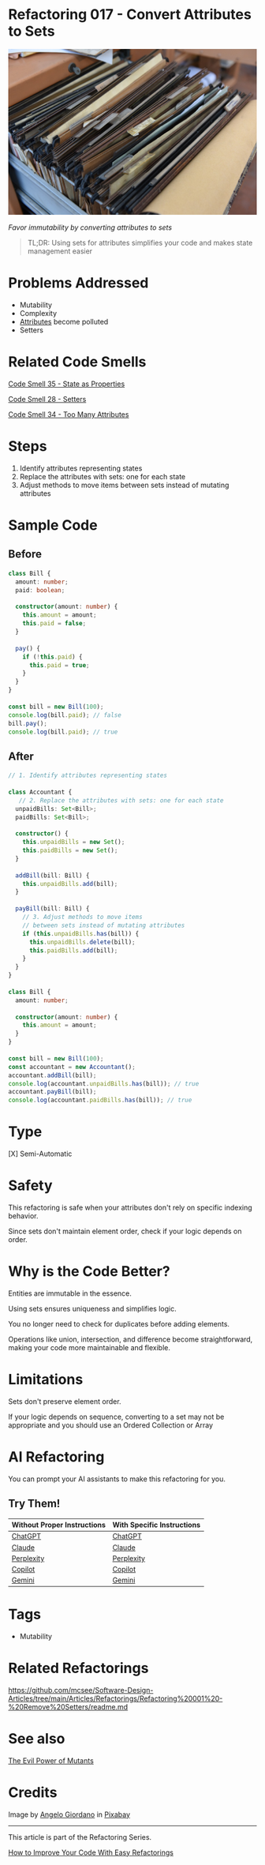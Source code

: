 # Refactoring 017 - Convert Attributes to Sets

![Refactoring 017 - Convert Attributes to Sets](Refactoring%20017%20-%20Convert%20Attributes%20to%20Sets.jpg)

*Favor immutability by converting attributes to sets*

> TL;DR: Using sets for attributes simplifies your code and makes state management easier

# Problems Addressed

- Mutability 
- Complexity
- [Attributes](https://github.com/mcsee/Software-Design-Articles/tree/main/Articles/Code%20Smells/Code%20Smell%2034%20-%20Too%20Many%20Attributes/readme.md) become polluted  
- Setters  

# Related Code Smells

[Code Smell 35 - State as Properties](https://github.com/mcsee/Software-Design-Articles/tree/main/Articles/Code%20Smells/Code%20Smell%2035%20-%20State%20as%20Properties/readme.md)

[Code Smell 28 - Setters](https://github.com/mcsee/Software-Design-Articles/tree/main/Articles/Code%20Smells/Code%20Smell%2028%20-%20Setters/readme.md)

[Code Smell 34 - Too Many Attributes](https://github.com/mcsee/Software-Design-Articles/tree/main/Articles/Code%20Smells/Code%20Smell%2034%20-%20Too%20Many%20Attributes/readme.md)

# Steps

1. Identify attributes representing states
2. Replace the attributes with sets: one for each state
3. Adjust methods to move items between sets instead of mutating attributes

# Sample Code

## Before

[Gist Url]: # (https://gist.github.com/mcsee/18b119021e9a5c4e2340a72a0bd12978)

```typescript
class Bill {
  amount: number;
  paid: boolean;

  constructor(amount: number) {
    this.amount = amount;
    this.paid = false;
  }

  pay() {
    if (!this.paid) {
      this.paid = true;
    }
  }
}

const bill = new Bill(100);
console.log(bill.paid); // false
bill.pay();
console.log(bill.paid); // true
```

## After

[Gist Url]: # (https://gist.github.com/mcsee/f05f0411564b9a39697ebfa848e46995)

```typescript
// 1. Identify attributes representing states

class Accountant {  
   // 2. Replace the attributes with sets: one for each state
  unpaidBills: Set<Bill>;
  paidBills: Set<Bill>;

  constructor() {
    this.unpaidBills = new Set();
    this.paidBills = new Set();
  }

  addBill(bill: Bill) {
    this.unpaidBills.add(bill);
  }

  payBill(bill: Bill) {    
    // 3. Adjust methods to move items
    // between sets instead of mutating attributes
    if (this.unpaidBills.has(bill)) {
      this.unpaidBills.delete(bill);
      this.paidBills.add(bill);
    }
  }
}

class Bill {
  amount: number;

  constructor(amount: number) {
    this.amount = amount;
  }
}

const bill = new Bill(100);
const accountant = new Accountant();
accountant.addBill(bill);
console.log(accountant.unpaidBills.has(bill)); // true
accountant.payBill(bill);
console.log(accountant.paidBills.has(bill)); // true
```

# Type

[X] Semi-Automatic

# Safety

This refactoring is safe when your attributes don't rely on specific indexing behavior.

Since sets don't maintain element order, check if your logic depends on order.

# Why is the Code Better?

Entities are immutable in the essence.

Using sets ensures uniqueness and simplifies logic.

You no longer need to check for duplicates before adding elements.

Operations like union, intersection, and difference become straightforward, making your code more maintainable and flexible.

# Limitations

Sets don't preserve element order.

If your logic depends on sequence, converting to a set may not be appropriate and you should use an Ordered Collection or Array

# AI Refactoring

You can prompt your AI assistants to make this refactoring for you.

## Try Them!     

| Without Proper Instructions    | With Specific Instructions |
| -------- | ------- |
| [ChatGPT](https://chat.openai.com/?q=Correct+and+explain+this+code%3A+%60%60%60typescript%0D%0Aclass+Bill+%7B%0A++amount%3A+number%3B%0A++paid%3A+boolean%3B%0A%0A++constructor%28amount%3A+number%29+%7B%0A++++this.amount+%3D+amount%3B%0A++++this.paid+%3D+false%3B%0A++%7D%0A%0A++pay%28%29+%7B%0A++++if+%28%21this.paid%29+%7B%0A++++++this.paid+%3D+true%3B%0A++++%7D%0A++%7D%0A%7D%0A%0Aconst+bill+%3D+new+Bill%28100%29%3B%0Aconsole.log%28bill.paid%29%3B+%2F%2F+false%0Abill.pay%28%29%3B%0Aconsole.log%28bill.paid%29%3B+%2F%2F+true%0D%0A%60%60%60) | [ChatGPT](https://chat.openai.com/?q=Convert+internal+attributes+to+external+sets+usage%3A+%60%60%60typescript%0D%0Aclass+Bill+%7B%0A++amount%3A+number%3B%0A++paid%3A+boolean%3B%0A%0A++constructor%28amount%3A+number%29+%7B%0A++++this.amount+%3D+amount%3B%0A++++this.paid+%3D+false%3B%0A++%7D%0A%0A++pay%28%29+%7B%0A++++if+%28%21this.paid%29+%7B%0A++++++this.paid+%3D+true%3B%0A++++%7D%0A++%7D%0A%7D%0A%0Aconst+bill+%3D+new+Bill%28100%29%3B%0Aconsole.log%28bill.paid%29%3B+%2F%2F+false%0Abill.pay%28%29%3B%0Aconsole.log%28bill.paid%29%3B+%2F%2F+true%0D%0A%60%60%60) |
| [Claude](https://claude.ai/new?q=Correct+and+explain+this+code%3A+%60%60%60typescript%0D%0Aclass+Bill+%7B%0A++amount%3A+number%3B%0A++paid%3A+boolean%3B%0A%0A++constructor%28amount%3A+number%29+%7B%0A++++this.amount+%3D+amount%3B%0A++++this.paid+%3D+false%3B%0A++%7D%0A%0A++pay%28%29+%7B%0A++++if+%28%21this.paid%29+%7B%0A++++++this.paid+%3D+true%3B%0A++++%7D%0A++%7D%0A%7D%0A%0Aconst+bill+%3D+new+Bill%28100%29%3B%0Aconsole.log%28bill.paid%29%3B+%2F%2F+false%0Abill.pay%28%29%3B%0Aconsole.log%28bill.paid%29%3B+%2F%2F+true%0D%0A%60%60%60) | [Claude](https://claude.ai/new?q=Convert+internal+attributes+to+external+sets+usage%3A+%60%60%60typescript%0D%0Aclass+Bill+%7B%0A++amount%3A+number%3B%0A++paid%3A+boolean%3B%0A%0A++constructor%28amount%3A+number%29+%7B%0A++++this.amount+%3D+amount%3B%0A++++this.paid+%3D+false%3B%0A++%7D%0A%0A++pay%28%29+%7B%0A++++if+%28%21this.paid%29+%7B%0A++++++this.paid+%3D+true%3B%0A++++%7D%0A++%7D%0A%7D%0A%0Aconst+bill+%3D+new+Bill%28100%29%3B%0Aconsole.log%28bill.paid%29%3B+%2F%2F+false%0Abill.pay%28%29%3B%0Aconsole.log%28bill.paid%29%3B+%2F%2F+true%0D%0A%60%60%60) |
| [Perplexity](https://perplexity.ai/?q=Correct+and+explain+this+code%3A+%60%60%60typescript%0D%0Aclass+Bill+%7B%0A++amount%3A+number%3B%0A++paid%3A+boolean%3B%0A%0A++constructor%28amount%3A+number%29+%7B%0A++++this.amount+%3D+amount%3B%0A++++this.paid+%3D+false%3B%0A++%7D%0A%0A++pay%28%29+%7B%0A++++if+%28%21this.paid%29+%7B%0A++++++this.paid+%3D+true%3B%0A++++%7D%0A++%7D%0A%7D%0A%0Aconst+bill+%3D+new+Bill%28100%29%3B%0Aconsole.log%28bill.paid%29%3B+%2F%2F+false%0Abill.pay%28%29%3B%0Aconsole.log%28bill.paid%29%3B+%2F%2F+true%0D%0A%60%60%60) | [Perplexity](https://perplexity.ai/?q=Convert+internal+attributes+to+external+sets+usage%3A+%60%60%60typescript%0D%0Aclass+Bill+%7B%0A++amount%3A+number%3B%0A++paid%3A+boolean%3B%0A%0A++constructor%28amount%3A+number%29+%7B%0A++++this.amount+%3D+amount%3B%0A++++this.paid+%3D+false%3B%0A++%7D%0A%0A++pay%28%29+%7B%0A++++if+%28%21this.paid%29+%7B%0A++++++this.paid+%3D+true%3B%0A++++%7D%0A++%7D%0A%7D%0A%0Aconst+bill+%3D+new+Bill%28100%29%3B%0Aconsole.log%28bill.paid%29%3B+%2F%2F+false%0Abill.pay%28%29%3B%0Aconsole.log%28bill.paid%29%3B+%2F%2F+true%0D%0A%60%60%60) |
| [Copilot](https://www.bing.com/chat?showconv=1&sendquery=1&q=Correct+and+explain+this+code%3A+%60%60%60typescript%0D%0Aclass+Bill+%7B%0A++amount%3A+number%3B%0A++paid%3A+boolean%3B%0A%0A++constructor%28amount%3A+number%29+%7B%0A++++this.amount+%3D+amount%3B%0A++++this.paid+%3D+false%3B%0A++%7D%0A%0A++pay%28%29+%7B%0A++++if+%28%21this.paid%29+%7B%0A++++++this.paid+%3D+true%3B%0A++++%7D%0A++%7D%0A%7D%0A%0Aconst+bill+%3D+new+Bill%28100%29%3B%0Aconsole.log%28bill.paid%29%3B+%2F%2F+false%0Abill.pay%28%29%3B%0Aconsole.log%28bill.paid%29%3B+%2F%2F+true%0D%0A%60%60%60) | [Copilot](https://www.bing.com/chat?showconv=1&sendquery=1&q=Convert+internal+attributes+to+external+sets+usage%3A+%60%60%60typescript%0D%0Aclass+Bill+%7B%0A++amount%3A+number%3B%0A++paid%3A+boolean%3B%0A%0A++constructor%28amount%3A+number%29+%7B%0A++++this.amount+%3D+amount%3B%0A++++this.paid+%3D+false%3B%0A++%7D%0A%0A++pay%28%29+%7B%0A++++if+%28%21this.paid%29+%7B%0A++++++this.paid+%3D+true%3B%0A++++%7D%0A++%7D%0A%7D%0A%0Aconst+bill+%3D+new+Bill%28100%29%3B%0Aconsole.log%28bill.paid%29%3B+%2F%2F+false%0Abill.pay%28%29%3B%0Aconsole.log%28bill.paid%29%3B+%2F%2F+true%0D%0A%60%60%60) |
| [Gemini](https://gemini.google.com/?q=Correct+and+explain+this+code%3A+%60%60%60typescript%0D%0Aclass+Bill+%7B%0A++amount%3A+number%3B%0A++paid%3A+boolean%3B%0A%0A++constructor%28amount%3A+number%29+%7B%0A++++this.amount+%3D+amount%3B%0A++++this.paid+%3D+false%3B%0A++%7D%0A%0A++pay%28%29+%7B%0A++++if+%28%21this.paid%29+%7B%0A++++++this.paid+%3D+true%3B%0A++++%7D%0A++%7D%0A%7D%0A%0Aconst+bill+%3D+new+Bill%28100%29%3B%0Aconsole.log%28bill.paid%29%3B+%2F%2F+false%0Abill.pay%28%29%3B%0Aconsole.log%28bill.paid%29%3B+%2F%2F+true%0D%0A%60%60%60) | [Gemini](https://gemini.google.com/?q=Convert+internal+attributes+to+external+sets+usage%3A+%60%60%60typescript%0D%0Aclass+Bill+%7B%0A++amount%3A+number%3B%0A++paid%3A+boolean%3B%0A%0A++constructor%28amount%3A+number%29+%7B%0A++++this.amount+%3D+amount%3B%0A++++this.paid+%3D+false%3B%0A++%7D%0A%0A++pay%28%29+%7B%0A++++if+%28%21this.paid%29+%7B%0A++++++this.paid+%3D+true%3B%0A++++%7D%0A++%7D%0A%7D%0A%0Aconst+bill+%3D+new+Bill%28100%29%3B%0Aconsole.log%28bill.paid%29%3B+%2F%2F+false%0Abill.pay%28%29%3B%0Aconsole.log%28bill.paid%29%3B+%2F%2F+true%0D%0A%60%60%60) |   

# Tags

- Mutability

# Related Refactorings

https://github.com/mcsee/Software-Design-Articles/tree/main/Articles/Refactorings/Refactoring%20001%20-%20Remove%20Setters/readme.md

# See also

[The Evil Power of Mutants](https://github.com/mcsee/Software-Design-Articles/tree/main/Articles/Theory/The%20Evil%20Power%20of%20Mutants/readme.md)

# Credits

Image by [Angelo Giordano](https://pixabay.com/users/angelo_giordano-753934/) in [Pixabay](https://pixabay.com/)

* * * 

This article is part of the Refactoring Series.

[How to Improve Your Code With Easy Refactorings](https://github.com/mcsee/Software-Design-Articles/tree/main/Articles/Refactorings/How%20to%20Improve%20your%20Code%20With%20Easy%20Refactorings/readme.md)